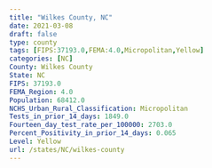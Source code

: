```yaml
---
title: "Wilkes County, NC"
date: 2021-03-08
draft: false
type: county
tags: [FIPS:37193.0,FEMA:4.0,Micropolitan,Yellow]
categories: [NC]
County: Wilkes County
State: NC
FIPS: 37193.0
FEMA_Region: 4.0
Population: 68412.0
NCHS_Urban_Rural_Classification: Micropolitan
Tests_in_prior_14_days: 1849.0
Fourteen_day_test_rate_per_100000: 2703.0
Percent_Positivity_in_prior_14_days: 0.065
Level: Yellow
url: /states/NC/wilkes-county
---
```



